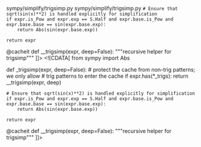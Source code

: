 <change>
<file change-number-for-this-file="1">sympy/simplify/trigsimp.py</file>
<original line-count="14" no-ellipsis="true"><![CDATA[
def _match_div_rewrite(expr, i):
    """helper for __trigsimp"""
    if i == 0:
        expr = _replace_mul_fpowxgpow(expr, sin, cos,
            _midn, tan, _idn)
    elif i == 1:
        expr = _replace_mul_fpowxgpow(expr, tan, cos,
            _idn, sin, _idn)
    elif i == 2:
        expr = _replace_mul_fpowxgpow(expr, cot, sin,
            _idn, cos, _idn)
    elif i == 3:
        expr = _replace_mul_fpowxgpow(expr, tan, sin,
            _midn, cos, _midn)
    elif i == 4:
        expr = _replace_mul_fpowxgpow(expr, cot, cos,
            _midn, sin, _midn)
    elif i == 5:
        expr = _replace_mul_fpowxgpow(expr, cot, tan,
            _idn, _one, _idn)
    # i in (6, 7) is skipped
    elif i == 8:
        expr = _replace_mul_fpowxgpow(expr, sinh, cosh,
            _midn, tanh, _idn)
    elif i == 9:
        expr = _replace_mul_fpowxgpow(expr, tanh, cosh,
            _idn, sinh, _idn)
    elif i == 10:
        expr = _replace_mul_fpowxgpow(expr, coth, sinh,
            _idn, cosh, _idn)
]]></original>
<modified no-ellipsis="true"><![CDATA[
def _match_div_rewrite(expr, i):
    """helper for __trigsimp"""
    if i == 0:
        expr = _replace_mul_fpowxgpow(expr, sin, cos,
            _midn, tan, _idn)
    elif i == 1:
        expr = _replace_mul_fpowxgpow(expr, tan, cos,
            _idn, sin, _idn)
    elif i == 2:
        expr = _replace_mul_fpowxgpow(expr, cot, sin,
            _idn, cos, _idn)
    elif i == 3:
        expr = _replace_mul_fpowxgpow(expr, tan, sin,
            _midn, cos, _midn)
    elif i == 4:
        expr = _replace_mul_fpowxgpow(expr, cot, cos,
            _midn, sin, _midn)
    elif i == 5:
        expr = _replace_mul_fpowxgpow(expr, cot, tan,
            _idn, _one, _idn)
    # i in (6, 7) is skipped
    elif i == 8:
        expr = _replace_mul_fpowxgpow(expr, sinh, cosh,
            _midn, tanh, _idn)
    elif i == 9:
        expr = _replace_mul_fpowxgpow(expr, tanh, cosh,
            _idn, sinh, _idn)
    elif i == 10:
        expr = _replace_mul_fpowxgpow(expr, coth, sinh,
            _idn, cosh, _idn)
    elif i == 14:  # Add new case for recognizing sqrt(sin(x)**2)
        expr = expr.replace(lambda e: e.is_Pow and e.exp == S.Half and
            e.base.is_Pow and e.base.base == sin(e.base.exp), lambda e: Abs(sin(e.base.exp)))
]]></modified>
</change>

<change>
<file change-number-for-this-file="2">sympy/simplify/trigsimp.py</file>
<original line-count="14" no-ellipsis="true"><![CDATA[
def _trigsimp(expr, deep=False):
    # protect the cache from non-trig patterns; we only allow
    # trig patterns to enter the cache
    if expr.has(*_trigs):
        return __trigsimp(expr, deep)
    
    # Ensure that sqrt(sin(x)**2) is handled explicitly for simplification
    if expr.is_Pow and expr.exp == S.Half and expr.base.is_Pow and expr.base.base == sin(expr.base.exp):
        return Abs(sin(expr.base.exp))
    
    return expr

@cacheit
def __trigsimp(expr, deep=False):
    """recursive helper for trigsimp"""
]]></original>
<modified no-ellipsis="true"><![CDATA[
from sympy import Abs

def _trigsimp(expr, deep=False):
    # protect the cache from non-trig patterns; we only allow
    # trig patterns to enter the cache
    if expr.has(*_trigs):
        return __trigsimp(expr, deep)
    
    # Ensure that sqrt(sin(x)**2) is handled explicitly for simplification
    if expr.is_Pow and expr.exp == S.Half and expr.base.is_Pow and expr.base.base == sin(expr.base.exp):
        return Abs(sin(expr.base.exp))
    
    return expr

@cacheit
def __trigsimp(expr, deep=False):
    """recursive helper for trigsimp"""
]]></modified>
</change>